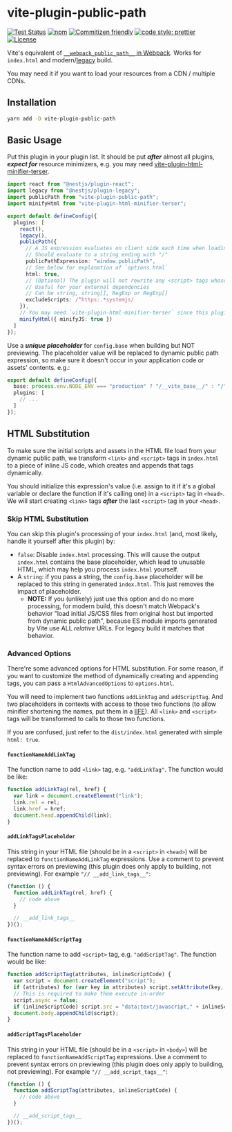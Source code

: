 # vite-plugin-public-path

[![Test Status](https://img.shields.io/github/workflow/status/Menci/vite-plugin-public-path/Test?style=flat-square)](https://github.com/Menci/vite-plugin-public-path/actions?query=workflow%3ATest)
[![npm](https://img.shields.io/npm/v/vite-plugin-public-path?style=flat-square)](https://www.npmjs.com/package/vite-plugin-public-path)
[![Commitizen friendly](https://img.shields.io/badge/commitizen-friendly-brightgreen.svg?style=flat-square)](http://commitizen.github.io/cz-cli/)
[![code style: prettier](https://img.shields.io/badge/code_style-prettier-ff69b4.svg?style=flat-square)](https://github.com/prettier/prettier)
[![License](https://img.shields.io/github/license/Menci/vite-plugin-public-path?style=flat-square)](LICENSE)

Vite's equivalent of [`__webpack_public_path__` in Webpack](https://webpack.js.org/guides/public-path/#on-the-fly). Works for `index.html` and modern/[legacy](https://www.npmjs.com/package/@vitejs/plugin-legacy) build.

You may need it if you want to load your resources from a CDN / multiple CDNs.

## Installation

```bash
yarn add -D vite-plugin-public-path
```

## Basic Usage

Put this plugin in your plugin list. It should be put ***after*** almost all plugins, ***expect for*** resource minimizers, e.g. you may need [vite-plugin-html-minifier-terser](https://www.npmjs.com/package/vite-plugin-html-minifier-terser).

```typescript
import react from "@nestjs/plugin-react";
import legacy from "@nestjs/plugin-legacy";
import publicPath from "vite-plugin-public-path";
import minifyHtml from "vite-plugin-html-minifier-terser";

export default defineConfig({
  plugins: [
    react(),
    legacy(),
    publicPath({
      // A JS expression evaluates on client side each time when loading a new file
      // Should evaluate to a string ending with "/"
      publicPathExpression: "window.publicPath",
      // See below for explanation of `options.html`
      html: true,
      // (Optional) The plugin will not rewrite any <script> tags whose src matches the provided filters
      // Useful for your external dependencies
      // Can be string, string[], RegExp or RegExp[]
      excludeScripts: /^https:.*systemjs/
    }),
    // You may need `vite-plugin-html-minifier-terser` since this plugin outputs non-minified inline JS code
    minifyHtml({ minifyJS: true })
  ]
});
```

Use a ***unique placeholder*** for `config.base` when building but NOT previewing. The placeholder value will be replaced to dynamic public path expression, so make sure it doesn't occur in your application code or assets' contents. e.g.:

```typescript
export default defineConfig({
  base: process.env.NODE_ENV === "production" ? "/__vite_base__/" : "/",
  plugins: [
    // ...
  ]
});
```

## HTML Substitution

To make sure the initial scripts and assets in the HTML file load from your dynamic public path, we transform `<link>` and `<script>` tags in `index.html` to a piece of inline JS code, which creates and appends that tags dynamically.

You should initialize this expression's value (i.e. assign to it if it's a global variable or declare the function if it's calling one) in a `<script>` tag in `<head>`. We will start creating `<link>` tags ***after*** the last `<script>` tag in your `<head>`.

### Skip HTML Substitution

You can skip this plugin's processing of your `index.html` (and, most likely, handle it yourself after this plugin) by:

* `false`: Disable `index.html` processing. This will cause the output `index.html` contains the base placeholder, which lead to unusable HTML, which may help you process `index.html` yourself.
* A `string`: if you pass a string, the `config.base` placeholder will be replaced to this string in generated `index.html`. This just removes the impact of placeholder.
  * **NOTE:** If you (unlikely) just use this option and do no more processing, for modern build, this doesn't match Webpack's behavior "load initial JS/CSS files from original host but imported from dynamic public path", because ES module imports generated by Vite use ALL *relative* URLs. For legacy build it matches that behavior.

### Advanced Options

There're some advanced options for HTML substitution. For some reason, if you want to customize the method of dynamically creating and appending tags, you can pass a `HtmlAdvancedOptions` to `options.html`.

You will need to implement two functions `addLinkTag` and `addScriptTag`. And two placeholders in contexts with access to those two functions (to allow minifier shortening the names, put them in a [IIFE](https://developer.mozilla.org/en-US/docs/Glossary/IIFE)). All `<link>` and `<script>` tags will be transformed to calls to those two functions.

If you are confused, just refer to the `dist/index.html` generated with simple `html: true`.

#### `functionNameAddLinkTag`

The function name to add `<link>` tag, e.g. `"addLinkTag"`. The function would be like:

```javascript
function addLinkTag(rel, href) {
  var link = document.createElement("link");
  link.rel = rel;
  link.href = href;
  document.head.appendChild(link);
}
```

#### `addLinkTagsPlaceholder`

This string in your HTML file (should be in a `<script>` in `<head>`) will be replaced to `functionNameAddLinkTag` expressions. Use a comment to prevent syntax errors on previewing (this plugin does only apply to building, not previewing). For example `"// __add_link_tags__"`:

```javascript
(function () {
  function addLinkTag(rel, href) {
    // code above
  }

  // __add_link_tags__
})();
```

#### `functionNameAddScriptTag`

The function name to add `<script>` tag, e.g. `"addScriptTag"`. The function would be like:

```javascript
function addScriptTag(attributes, inlineScriptCode) {
  var script = document.createElement("script");
  if (attributes) for (var key in attributes) script.setAttribute(key, attributes[key]);
  // This is required to make them execute in-order
  script.async = false;
  if (inlineScriptCode) script.src = "data:text/javascript," + inlineScriptCode;
  document.body.appendChild(script);
}
```

#### `addScriptTagsPlaceholder`

This string in your HTML file (should be in a `<script>` in `<body>`) will be replaced to `functionNameAddScriptTag` expressions. Use a comment to prevent syntax errors on previewing (this plugin does only apply to building, not previewing). For example `"// __add_script_tags__"`:

```javascript
(function () {
  function addScriptTag(attributes, inlineScriptCode) {
    // code above
  }

  // __add_script_tags__
})();
```
